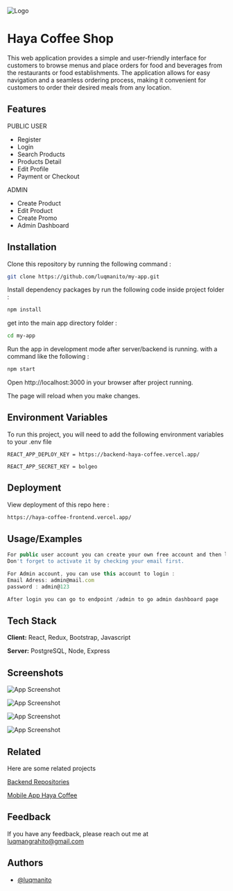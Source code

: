 
![Logo](https://res.cloudinary.com/dwxujoxc7/image/upload/v1674098385/project2/center.-removebg-preview_dxnbc2.png)


# Haya Coffee Shop

This web application provides a simple and user-friendly interface for customers to browse menus and place orders for food and beverages from the restaurants or food establishments. The application allows for easy navigation and a seamless ordering process, making it convenient for customers to order their desired meals from any location.


## Features

PUBLIC USER
- Register
- Login
- Search Products
- Products Detail
- Edit Profile
- Payment or Checkout

ADMIN
- Create Product
- Edit Product
- Create Promo
- Admin Dashboard



## Installation

Clone this repository by running the following command :

```bash
git clone https://github.com/luqmanito/my-app.git
```
Install dependency packages by run the following code inside project folder :

```bash
npm install
```
get into the main app directory folder :

```bash
cd my-app
```
Run the app in development mode after server/backend is running. with a command like the following :

```bash
npm start
```
Open http://localhost:3000 in your browser after project running.

The page will reload when you make changes.
    
## Environment Variables

To run this project, you will need to add the following environment variables to your .env file

`REACT_APP_DEPLOY_KEY = https://backend-haya-coffee.vercel.app/` 

`REACT_APP_SECRET_KEY = bolgeo`



## Deployment

View deployment of this repo here :

```bash
https://haya-coffee-frontend.vercel.app/
```


## Usage/Examples

```javascript
For public user account you can create your own free account and then login.
Don't forget to activate it by checking your email first.

For Admin account, you can use this account to login :
Email Adress: admin@mail.com
password : admin@123

After login you can go to endpoint /admin to go admin dashboard page
```


## Tech Stack

**Client:** React, Redux, Bootstrap, Javascript

**Server:** PostgreSQL, Node, Express


## Screenshots

![App Screenshot](https://res.cloudinary.com/dwxujoxc7/image/upload/v1674097752/project2/co3_wwfyvo.jpg)

![App Screenshot](https://res.cloudinary.com/dwxujoxc7/image/upload/v1674097752/project2/co1_t6d0vl.jpg)

![App Screenshot](https://res.cloudinary.com/dwxujoxc7/image/upload/v1674099009/project2/col2_yaa9o1.jpg)

![App Screenshot](https://res.cloudinary.com/dwxujoxc7/image/upload/v1674097752/project2/col4_yb72ij.jpg)




## Related

Here are some related projects

[Backend Repositories](https://github.com/luqmanito/Project-1-Restful-API-Mockup-Haya-Coffee)

[Mobile App Haya Coffee](https://github.com/luqmanito/HayaShop)


## Feedback

If you have any feedback, please reach out me at luqmangrahito@gmail.com


## Authors

- [@luqmanito](https://www.github.com/luqmanito)

